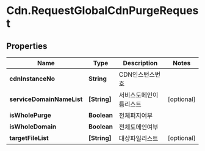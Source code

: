 # Cdn.RequestGlobalCdnPurgeRequest

## Properties
Name | Type | Description | Notes
------------ | ------------- | ------------- | -------------
**cdnInstanceNo** | **String** | CDN인스턴스번호 | 
**serviceDomainNameList** | **[String]** | 서비스도메인이름리스트 | [optional] 
**isWholePurge** | **Boolean** | 전체퍼지여부 | 
**isWholeDomain** | **Boolean** | 전체도메인여부 | 
**targetFileList** | **[String]** | 대상파일리스트 | [optional] 


